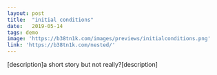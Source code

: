 ```yaml
---
layout: post
title:  "initial conditions"
date:   2019-05-14
tags: demo
image: 'https://b38tn1k.com/images/previews/initialconditions.png'
link: 'https://b38tn1k.com/nested/'
---
```


[description]a short story but not really?[description]
